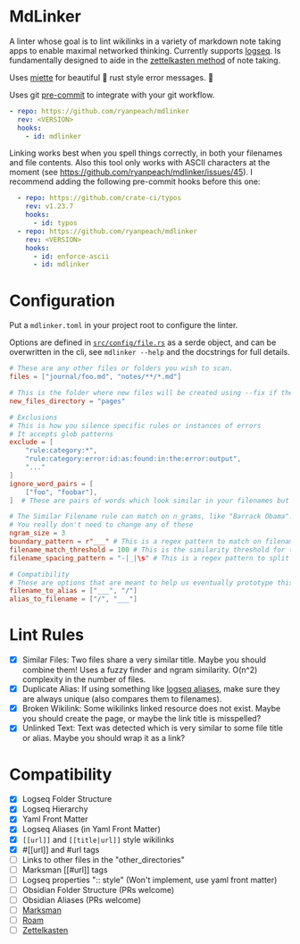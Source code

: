 # MdLinker

A linter whose goal is to lint wikilinks in a variety of markdown note taking apps to enable maximal networked thinking. Currently supports [logseq](https://logseq.com/). Is fundamentally designed to aide in the [zettelkasten method](https://zettelkasten.de/overview/) of note taking.

Uses [miette](https://github.com/zkat/miette) for beautiful :crab: rust style error messages. :crab:

Uses git [pre-commit](https://pre-commit.com/) to integrate with your git workflow.

```yaml
- repo: https://github.com/ryanpeach/mdlinker
  rev: <VERSION>
  hooks:
    - id: mdlinker
```

Linking works best when you spell things correctly, in both your filenames and file contents. Also this tool only works with ASCII characters at the moment (see https://github.com/ryanpeach/mdlinker/issues/45). I recommend adding the following pre-commit hooks before this one:

```yaml
  - repo: https://github.com/crate-ci/typos
    rev: v1.23.7
    hooks:
      - id: typos
  - repo: https://github.com/ryanpeach/mdlinker
    rev: <VERSION>
    hooks:
      - id: enforce-ascii
      - id: mdlinker
```

# Configuration

Put a `mdlinker.toml` in your project root to configure the linter.

Options are defined in [`src/config/file.rs`](src/config/file.rs) as a serde object, and can be overwritten in the cli, see `mdlinker --help` and the docstrings for full details.

```toml
# These are any other files or folders you wish to scan.
files = ["journal/foo.md", "notes/**/*.md"]

# This is the folder where new files will be created using --fix if there are any broken wikilinks.
new_files_directory = "pages"

# Exclusions
# This is how you silence specific rules or instances of errors
# It accepts glob patterns
exclude = [
    "rule:category:*",
    "rule:category:error:id:as:found:in:the:error:output",
    "..."
]
ignore_word_pairs = [
    ["foo", "foobar"],
]  # These are pairs of words which look similar in your filenames but are not the same. Suppresses SimilarFilename rule.

# The Similar Filename rule can match on n_grams, like "Barrack Obama". But in order to do this, you need to set the max number of words in an ngram.
# You really don't need to change any of these
ngram_size = 3
boundary_pattern = r"___" # This is a regex pattern to match on filenames to stop ngram generation (like at a hierarchy or sentence boundary). In logseq this is represented with three underscores.
filename_match_threshold = 100 # This is the similarity threshold for the similar filename rule. It is an integer corresponding to the output of the [fuzzy-matcher](https://github.com/skim-rs/fuzzy-matcher) crate.
filename_spacing_pattern = "-|_|\s" # This is a regex pattern to split filenames into words. It is used for the ngram generation.

# Compatibility
# These are options that are meant to help us eventually prototype this system for other tools like obsidian. They convert filenames in the "pages_directory" to aliases, and aliases to filenames in the "pages_directory". Do not change these unless you know what you are doing.
filename_to_alias = ["___", "/"]
alias_to_filename = ["/", "___"]
```

# Lint Rules

- [X] Similar Files: Two files share a very similar title. Maybe you should combine them! Uses a fuzzy finder and ngram similarity. O(n^2) complexity in the number of files.
- [X] Duplicate Alias: If using something like [logseq aliases](https://unofficial-logseq-docs.gitbook.io/unofficial-logseq-docs/beginner-to-advance-features/aliases), make sure they are always unique (also compares them to filenames).
- [X] Broken Wikilink: Some wikilinks linked resource does not exist. Maybe you should create the page, or maybe the link title is misspelled?
- [X] Unlinked Text: Text was detected which is very similar to some file title or alias. Maybe you should wrap it as a link?

# Compatibility

- [X] Logseq Folder Structure
- [X] Logseq Hierarchy
- [X] Yaml Front Matter
- [X] Logseq Aliases (in Yaml Front Matter)
- [X] `[[url]]` and `[[title|url]]` style wikilinks
- [X] #[[url]] and #url tags
- [ ] Links to other files in the "other_directories"
- [ ] Marksman [[#url]] tags
- [ ] Logseq properties ":: style" (Won't implement, use yaml front matter)
- [ ] Obsidian Folder Structure (PRs welcome)
- [ ] Obsidian Aliases (PRs welcome)
- [ ] [Marksman](https://github.com/artempyanykh/marksman)
- [ ] [Roam](https://roamresearch.com/)
- [ ] [Zettelkasten](https://zettelkasten.de/)
